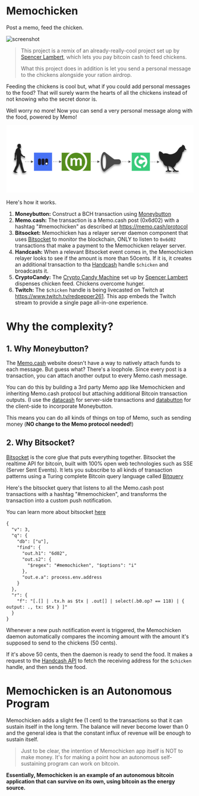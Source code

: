 # Memochicken

Post a memo, feed the chicken.

![screenshot](./screenshot.png)

> This project is a remix of an already-really-cool project set up by [Spencer Lambert](https://twitter.com/SpencerLambert), which lets you pay bitcoin cash to feed chickens.
>
> What this project does in addition is let you send a personal message to the chickens alongside your ration airdrop.

Feeding the chickens is cool but, what if you could add personal messages to the food? That will surely warm the hearts of all the chickens instead of not knowing who the secret donor is.

Well worry no more! Now you can send a very personal message along with the food, powered by Memo!

![memochicken](./memochicken.png)

Here's how it works.

1. **Moneybutton:** Construct a BCH transaction using [Moneybutton](https://moneybutton.com)
2. **Memo.cash:** The transaction is a Memo.cash post (0x6d02) with a hashtag "#memochicken" as described at https://memo.cash/protocol
3. **Bitsocket:** Memochicken has a relayer server daemon component that uses [Bitsocket](https://bitsocket.org) to monitor the blockchain, ONLY to listen to `0x6d02` transactions that make a payment to the Memochicken relayer server.
4. **Handcash:** When a relevant Bitsocket event comes in, the Memochicken relayer looks to see if the amount is more than 50cents. If it is, it creates an additional transaction to tha [Handcash](https://handcash.io) handle `$chicken` and broadcasts it.
5. **CryptoCandy:** The [Crypto Candy Machine](https://www.iozeta.com/product/cryptocandy/) set up by [Spencer Lambert](https://twitter.com/SpencerLambert) dispenses chicken feed. Chickens overcome hunger.
6. **Twitch:** The `$chicken` handle is being livecasted on Twitch at https://www.twitch.tv/redpepper261. This app embeds the Twitch stream to provide a single page all-in-one experience.

# Why the complexity?

## 1. Why Moneybutton?

The [Memo.cash](https://memo.cash) website doesn't have a way to natively attach funds to each message. But guess what? There's a loophole. Since every post is a transaction, you can attach another output to every Memo.cash message. 

You can do this by building a 3rd party Memo app like Memochicken and inheriting Memo.cash protocol but attaching additional Bitcoin transaction outputs. (I use the [datacash](https://github.com/unwriter/datacash) for server-side transactions and [databutton](https://github.com/unwriter/databutton) for the client-side to incorporate Moneybutton.

This means you can do all kinds of things on top of Memo, such as sending money (**NO change to the Memo protocol needed!**)

## 2. Why Bitsocket?

[Bitsocket](https://bitsocket.org) is the core glue that puts everything together. Bitsocket the realtime API for bitcoin, built with 100% open web technologies such as SSE (Server Sent Events). It lets you subscribe to all kinds of transaction patterns using a Turing complete Bitcoin query language called [Bitquery](https://docs.bitdb.network/docs/query_v3)

Here's the bitsocket query that listens to all the Memo.cash post transactions with a hashtag "#memochicken", and transforms the transaction into a custom push notification.


You can learn more about bitsocket [here](https://bitsocket.org)

```
{
  "v": 3,
  "q": {
    "db": ["u"],
    "find": {
      "out.h1": "6d02",
      "out.s2": {
        "$regex": "#memochicken", "$options": "i"
      },
      "out.e.a": process.env.address
    }
  },
  "r": {
    "f": "[.[] | .tx.h as $tx | .out[] | select(.b0.op? == 118) | { output: ., tx: $tx } ]"
  }
}
```

Whenever a new push notification event is triggered, the Memochicken daemon automatically compares the incoming amount with the amount it's supposed to send to the chickens (50 cents). 

If it's above 50 cents, then the daemon is ready to send the food. It makes a request to the [Handcash API](https://handcash.io/api-docs/) to fetch the receiving address for the `$chicken` handle, and then sends the food.

# Memochicken is an Autonomous Program

Memochicken adds a slight fee (1 cent) to the transactions so that it can sustain itself in the long term. The balance will never become lower than 0 and the general idea is that the constant influx of revenue will be enough to sustain itself.

> Just to be clear, the intention of Memochicken app itself is NOT to make money. It's for making a point how an autonomous self-sustaining program can work on bitcoin.

**Essentially, Memochicken is an example of an autonomous bitcoin application that can survive on its own, using bitcoin as the energy source.**
